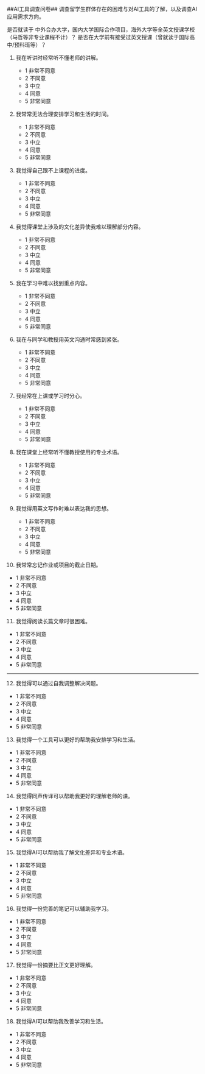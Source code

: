 ##AI工具调查问卷##
调查留学生群体存在的困难与对AI工具的了解，以及调查AI应用需求方向。


是否就读于 中外合办大学，国内大学国际合作项目，海外大学等全英文授课学校（马哲等非专业课程不计）？
是否在大学前有接受过英文授课（曾就读于国际高中/预科班等）？

1. 我在听讲时经常听不懂老师的讲解。
   - 1  非常不同意
   - 2  不同意
   - 3  中立
   - 4  同意
   - 5  非常同意

2. 我常常无法合理安排学习和生活的时间。
   - 1  非常不同意
   - 2  不同意
   - 3  中立
   - 4  同意
   - 5  非常同意

3. 我觉得自己跟不上课程的进度。
   - 1  非常不同意
   - 2  不同意
   - 3  中立
   - 4  同意
   - 5  非常同意

4. 我觉得课堂上涉及的文化差异使我难以理解部分内容。
   - 1  非常不同意
   - 2  不同意
   - 3  中立
   - 4  同意
   - 5  非常同意

5. 我在学习中难以找到重点内容。
   - 1  非常不同意
   - 2  不同意
   - 3  中立
   - 4  同意
   - 5  非常同意

6. 我在与同学和教授用英文沟通时常感到紧张。
   - 1  非常不同意
   - 2  不同意
   - 3  中立
   - 4  同意
   - 5  非常同意

7. 我经常在上课或学习时分心。
   - 1  非常不同意
   - 2  不同意
   - 3  中立
   - 4  同意
   - 5  非常同意

8. 我在课堂上经常听不懂教授使用的专业术语。
   - 1  非常不同意
   - 2  不同意
   - 3  中立
   - 4  同意
   - 5  非常同意

9. 我觉得用英文写作时难以表达我的思想。
   - 1  非常不同意
   - 2  不同意
   - 3  中立
   - 4  同意
   - 5  非常同意

10. 我常常忘记作业或项目的截止日期。
   - 1  非常不同意
   - 2  不同意
   - 3  中立
   - 4  同意
   - 5  非常同意

11. 我觉得阅读长篇文章时很困难。
   - 1  非常不同意
   - 2  不同意
   - 3  中立
   - 4  同意
   - 5  非常同意

---

12. 我觉得可以通过自我调整解决问题。
   - 1  非常不同意
   - 2  不同意
   - 3  中立
   - 4  同意
   - 5  非常同意

13. 我觉得一个工具可以更好的帮助我安排学习和生活。
   - 1  非常不同意
   - 2  不同意
   - 3  中立
   - 4  同意
   - 5  非常同意

14. 我觉得同声传译可以帮助我更好的理解老师的课。
   - 1  非常不同意
   - 2  不同意
   - 3  中立
   - 4  同意
   - 5  非常同意

15. 我觉得AI可以帮助我了解文化差异和专业术语。
   - 1  非常不同意
   - 2  不同意
   - 3  中立
   - 4  同意
   - 5  非常同意

16. 我觉得一份完善的笔记可以辅助我学习。
   - 1  非常不同意
   - 2  不同意
   - 3  中立
   - 4  同意
   - 5  非常同意

17. 我觉得一份摘要比正文更好理解。
   - 1  非常不同意
   - 2  不同意
   - 3  中立
   - 4  同意
   - 5  非常同意

18. 我觉得AI可以帮助我改善学习和生活。
   - 1  非常不同意
   - 2  不同意
   - 3  中立
   - 4  同意
   - 5  非常同意
